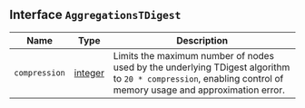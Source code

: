 ## Interface `AggregationsTDigest`

| Name | Type | Description |
| - | - | - |
| `compression` | [integer](./integer.md) | Limits the maximum number of nodes used by the underlying TDigest algorithm to `20 * compression`, enabling control of memory usage and approximation error. |
